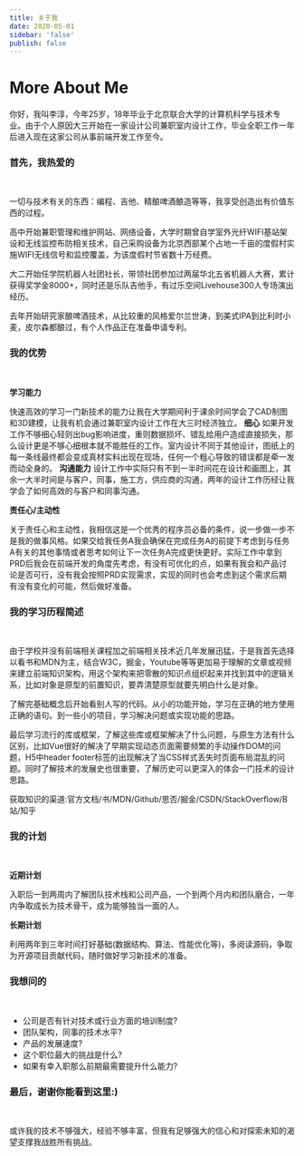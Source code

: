 ```yaml
---
title: 关于我
date: 2020-05-01
sidebar: 'false'
publish: false
---
```


# More About Me

你好，我叫李淳，今年25岁，18年毕业于北京联合大学的计算机科学与技术专业。由于个人原因大三开始在一家设计公司兼职室内设计工作，毕业全职工作一年后进入现在这家公司从事前端开发工作至今。

### 首先，我热爱的

<br>

一切与技术有关的东西：编程、吉他、精酿啤酒酿造等等，我享受创造出有价值东西的过程。

高中开始兼职管理和维护网站、网络设备，大学时期曾自学室外光纤WIFI基站架设和无线监控布防相关技术，自己采购设备为北京西部某个占地一千亩的度假村实施WIFI无线信号和监控覆盖，为该度假村节省数十万经费。

大二开始任学院机器人社团社长，带领社团参加过两届华北五省机器人大赛，累计获得奖学金8000+，同时还是乐队吉他手，有过乐空间Livehouse300人专场演出经历。

去年开始研究家酿啤酒技术，从比较重的风格爱尔兰世涛，到美式IPA到比利时小麦，皮尔森都酿过，有个人作品正在准备申请专利。

### 我的优势

<br>

**学习能力**

快速高效的学习一门新技术的能力让我在大学期间利于课余时间学会了CAD制图和3D建模，让我有机会通过兼职室内设计工作在大三时经济独立。
**细心**
如果开发工作不够细心轻则出bug影响进度，重则数据损坏、错乱给用户造成直接损失，那么设计更是不够心细根本就不能胜任的工作。室内设计不同于其他设计，图纸上的每一条线最终都会变成真材实料出现在现场，任何一个粗心导致的错误都是牵一发而动全身的。
**沟通能力**
设计工作中实际只有不到一半时间花在设计和画图上，其余一大半时间是与客户，同事，施工方，供应商的沟通，两年的设计工作历经让我学会了如何高效的与客户和同事沟通。

**责任心/主动性**

关于责任心和主动性，我相信这是一个优秀的程序员必备的条件，说一步做一步不是我的做事风格。如果交给我任务A我会确保在完成任务A的前提下考虑到与任务A有关的其他事情或者思考如何让下一次任务A完成更快更好。实际工作中拿到PRD后我会在前端开发的角度先考虑，有没有可优化的点，如果有我会和产品讨论是否可行，没有我会按照PRD实现需求，实现的同时也会考虑到这个需求后期有没有变化的可能，然后做好准备。

### 我的学习历程简述

<br>

由于学校并没有前端相关课程加之前端相关技术近几年发展迅猛，于是我首先选择以看书和MDN为主，结合W3C，掘金，Youtube等等更加易于理解的文章或视频来建立前端知识架构，用这个架构来把零散的知识点组织起来并找到其中的逻辑关系，比如对象是原型的前置知识，要弄清楚原型就要先明白什么是对象。

了解完基础概念后开始看别人写的代码。从小的功能开始，学习在正确的地方使用正确的语句。到一些小的项目，学习解决问题或实现功能的思路。

最后学习流行的库或框架，了解这些库或框架解决了什么问题，与原生方法有什么区别，比如Vue很好的解决了早期实现动态页面需要频繁的手动操作DOM的问题，H5中header footer标签的出现解决了当CSS样式丢失时页面布局混乱的问题。同时了解技术的发展史也很重要，了解历史可以更深入的体会一门技术的设计思路。

获取知识的渠道:官方文档/书/MDN/Github/思否/掘金/CSDN/StackOverflow/B站/知乎

### 我的计划

<br>

**近期计划**

入职后一到两周内了解团队技术栈和公司产品，一个到两个月内和团队磨合，一年内争取成长为技术骨干，成为能够独当一面的人。

**长期计划**

利用两年到三年时间打好基础(数据结构、算法、性能优化等)，多阅读源码，争取为开源项目贡献代码，随时做好学习新技术的准备。

### 我想问的

<br>

+ 公司是否有针对技术或行业方面的培训制度?
+ 团队架构，同事的技术水平?
+ 产品的发展速度?
+ 这个职位最大的挑战是什么?
+ 如果有幸入职那么前期最需要提升什么能力?

### 最后，谢谢你能看到这里:)

<br>

或许我的技术不够强大，经验不够丰富，但我有足够强大的信心和对探索未知的渴望支撑我战胜所有挑战。